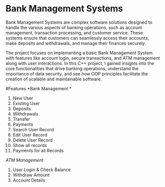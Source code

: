 # Bank Management Systems
Bank Management Systems are complex software solutions designed to handle the various aspects of banking operations, such as account management, transaction processing, and customer service. These systems ensure that customers can seamlessly access their accounts, make deposits and withdrawals, and manage their finances securely.

The project focuses on implementing a basic Bank Management System with features like account login, secure transactions, and ATM management along with user interactions. 
In this C++ project, I gained insights into the core functionalities that drive banking operations, understand the importance of data security, and see how OOP principles facilitate the creation of scalable and maintainable software.

#Features
*Bank Management *
  1. New User
  2. Existing User
  3. Deposits
  4. Withdrawals
  5. Transfer
  6. Payments
  7. Search User Record
  8. Edit User Record
  9. Delete User Record
  10. Show all records
  11. Payments for all Records

*ATM Management*
  1. User Login & Check Balance
  2. Withdraw Amount
  3. Account Details

      
